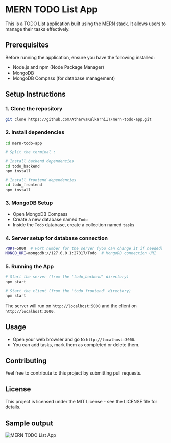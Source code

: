 # MERN TODO List App

This is a TODO List application built using the MERN stack. It allows users to manage their tasks effectively.

## Prerequisites

Before running the application, ensure you have the following installed:
- Node.js and npm (Node Package Manager)
- MongoDB
- MongoDB Compass (for database management)

## Setup Instructions

### 1. Clone the repository

```bash
git clone https://github.com/AtharvaKulkarniIT/mern-todo-app.git
```

### 2. Install dependencies

```bash
cd mern-todo-app

# Split the terminal :

# Install backend dependencies
cd todo_backend
npm install

# Install frontend dependencies
cd todo_frontend
npm install
```

### 3. MongoDB Setup

- Open MongoDB Compass
- Create a new database named `Todo`
- Inside the `Todo` database, create a collection named `tasks`

### 4. Server setup for database connection

```bash
PORT=5000  # Port number for the server (you can change it if needed)
MONGO_URI=mongodb://127.0.0.1:27017/Todo  # MongoDB connection URI
```

### 5. Running the App

```bash
# Start the server (from the 'todo_backend' directory)
npm start

# Start the client (from the 'todo_frontend' directory)
npm start
```

The server will run on `http://localhost:5000` and the client on `http://localhost:3000`.

## Usage

- Open your web browser and go to `http://localhost:3000`.
- You can add tasks, mark them as completed or delete them.

## Contributing

Feel free to contribute to this project by submitting pull requests.

## License

This project is licensed under the MIT License - see the LICENSE file for details.

## Sample output
![MERN TODO List App](https://drive.google.com/uc?id=1RZEV9e3LKEoEFbBmCfNFjEb_PU8uIfow)

